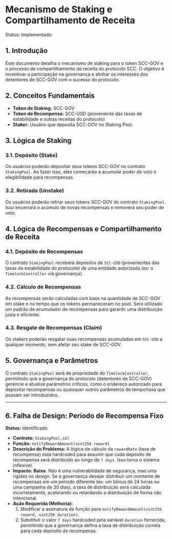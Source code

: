 # Mecanismo de Staking e Compartilhamento de Receita

Status: Implementado

## 1. Introdução

Este documento detalha o mecanismo de staking para o token SCC-GOV e o processo de compartilhamento de receita do protocolo SCC. O objetivo é incentivar a participação na governança e alinhar os interesses dos detentores de SCC-GOV com o sucesso do protocolo.

## 2. Conceitos Fundamentais

- **Token de Staking:** SCC-GOV
- **Token de Recompensa:** SCC-USD (proveniente das taxas de estabilidade e outras receitas do protocolo)
- **Staker:** Usuário que deposita SCC-GOV no Staking Pool.

## 3. Lógica de Staking

### 3.1. Depósito (Stake)

Os usuários poderão depositar seus tokens SCC-GOV no contrato `StakingPool`. Ao fazer isso, eles começarão a acumular poder de voto e elegibilidade para recompensas.

### 3.2. Retirada (Unstake)

Os usuários poderão retirar seus tokens SCC-GOV do contrato `StakingPool`. Isso encerrará o acúmulo de novas recompensas e removerá seu poder de voto.

## 4. Lógica de Recompensas e Compartilhamento de Receita

### 4.1. Depósito de Recompensas

O contrato `StakingPool` receberá depósitos de `SCC-USD` (provenientes das taxas de estabilidade do protocolo) de uma entidade autorizada (ex: o `TimelockController` via governança).

### 4.2. Cálculo de Recompensas

As recompensas serão calculadas com base na quantidade de SCC-GOV em stake e no tempo que os tokens permaneceram no pool. Será utilizado um padrão de acumulador de recompensas para garantir uma distribuição justa e eficiente.

### 4.3. Resgate de Recompensas (Claim)

Os stakers poderão resgatar suas recompensas acumuladas em `SCC-USD` a qualquer momento, sem afetar seu stake de SCC-GOV.

## 5. Governança e Parâmetros

O contrato `StakingPool` será de propriedade do `TimelockController`, permitindo que a governança do protocolo (detentores de SCC-GOV) gerencie e atualize parâmetros críticos, como o endereço autorizado para depositar recompensas ou quaisquer outros parâmetros de tempo/taxa que possam ser introduzidos.

---

## 6. Falha de Design: Período de Recompensa Fixo

**Status:** Identificado

-   **Contrato:** `StakingPool.sol`
-   **Função:** `notifyRewardAmount(uint256 reward)`
-   **Descrição do Problema:** A lógica de cálculo da `rewardRate` (taxa de recompensa) está hardcoded para assumir que cada depósito de recompensa será distribuído ao longo de `7 days`. Isso torna o sistema inflexível.
-   **Impacto:** **Baixo.** Não é uma vulnerabilidade de segurança, mas uma rigidez no design. Se a governança desejar distribuir um montante de recompensas em um período diferente (ex: um bônus de 24 horas ou uma campanha de 30 dias), a taxa de distribuição será calculada incorretamente, acelerando ou retardando a distribuição de forma não intencional.
-   **Ação Requerida (Melhoria):**
    1.  Modificar a assinatura da função para `notifyRewardAmount(uint256 reward, uint256 duration)`.
    2.  Substituir o valor `7 days` hardcoded pela variável `duration` fornecida, permitindo que a governança defina a taxa de distribuição correta para cada depósito de recompensa.
